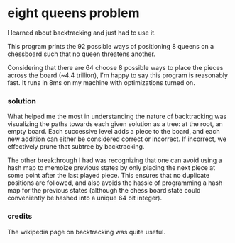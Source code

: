 # eight queens problem
I learned about backtracking and just had to use it.

This program prints the 92 possible ways of positioning 8 queens on a chessboard such that no queen threatens another.

Considering that there are 64 choose 8 possible ways to place the pieces across the board (~4.4 trillion), I'm happy to say this program is reasonably fast. It runs in 8ms on my machine with optimizations turned on.

### solution
What helped me the most in understanding the nature of backtracking was visualizing the paths towards each given solution as a tree: at the root, an empty board.
Each successive level adds a piece to the board, and each new addition can either be considered correct or incorrect. If incorrect, we effectively prune that subtree by backtracking.

The other breakthrough I had was recognizing that one can avoid using a hash map to memoize previous states by only placing the next piece at some point after the last played piece. This ensures that no duplicate positions are followed, and also avoids the hassle of programming a hash map for the previous states (although the chess board state could conveniently be hashed into a unique 64 bit integer).

### credits
The wikipedia page on backtracking was quite useful.
